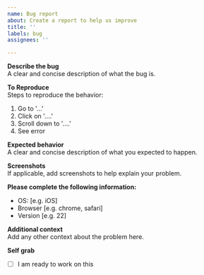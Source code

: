 ```yaml
---
name: Bug report
about: Create a report to help us improve
title: ''
labels: bug
assignees: ''

---
```


**Describe the bug**  
A clear and concise description of what the bug is.

**To Reproduce**  
Steps to reproduce the behavior:
1. Go to '...'
2. Click on '....'
3. Scroll down to '....'
4. See error

**Expected behavior**  
A clear and concise description of what you expected to happen.

**Screenshots**  
If applicable, add screenshots to help explain your problem.

**Please complete the following information:**  
 - OS: [e.g. iOS]
 - Browser [e.g. chrome, safari]
 - Version [e.g. 22]

**Additional context**  
Add any other context about the problem here.

**Self grab**  
- [ ] I am ready to work on this
